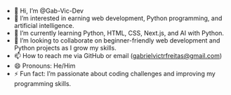 - 👋 Hi, I’m @Gab-Vic-Dev
- 👀 I’m interested in earning web development, Python programming, and artificial intelligence.
- 🌱 I’m currently learning Python, HTML, CSS, Next.js, and AI with Python.
- 💞️ I’m looking to collaborate on beginner-friendly web development and Python projects as I grow my skills.
- 📫 How to reach me via GitHub or email (gabrielvictrfreitas@gmail.com)
- 😄 Pronouns: He/Him
- ⚡ Fun fact: I’m passionate about coding challenges and improving my programming skills.

<!---
Gab-Vic-Dev/Gab-Vic-Dev is a ✨ special ✨ repository because its `README.md` (this file) appears on your GitHub profile.
You can click the Preview link to take a look at your changes.
--->
